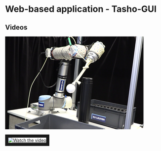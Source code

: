 # Web-based application - Tasho-GUI


## Videos

[![[Watch the video]](docs/img/fm_demo.png)](https://kuleuven-my.sharepoint.com/:v:/g/personal/ajay_sathya_kuleuven_be/Ee1KskHm0nVCpex_Hk2j7R8B7uqICr_T4ksVZl4ZySJWkQ?e=BQx97g)

<a href="http://www.youtube.com/watch?feature=player_embedded&v=a5YffMyu70g" target="_blank">
 <img src="http://img.youtube.com/vi/a5YffMyu70g/hqdefault.jpg" alt="Watch the video" width="640" height="360" border="10" />
</a>
